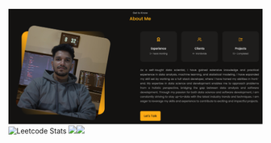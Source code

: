 ![alt text](https://github.com/nivin77789/calci/blob/main/img.png?raw=true) ![Leetcode Stats](https://leetcard.jacoblin.cool/nivin77789?ext=heatmap) <img src="https://github-readme-stats.vercel.app/api/top-langs/?username=nivin77789&theme=github_dark&hide_border=true"><img src="https://github-readme-stats.vercel.app/api?username=nivin77789&show_icons=true&theme=github_dark&hide_border=true">

